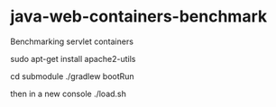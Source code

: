 # java-web-containers-benchmark
Benchmarking servlet containers

sudo apt-get install apache2-utils

cd submodule
./gradlew bootRun

then in a new console
./load.sh